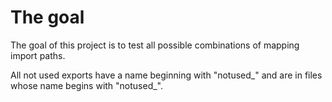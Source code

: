 # The goal

The goal of this project is to test all possible combinations of mapping import paths.

All not used exports have a name beginning with "notused\_" and are in files whose name begins with "notused\_".
